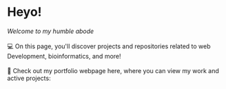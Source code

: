 # Heyo!
<i> Welcome to my humble abode </i>
<br><br>
💻 On this page, you'll discover projects and repositories related to web Development, bioinformatics, and more!
<br><br>
📜 Check out my portfolio webpage here, where you can view my work and active projects:
